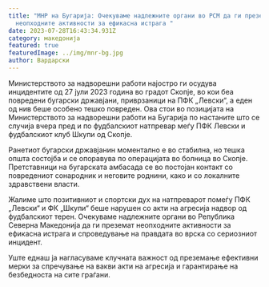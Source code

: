 ```yaml
---
title: "МНР на Бугарија: Очекуваме надлежните органи во РСМ да ги преземат
  неопходните активности за ефикасна истрага "
date: 2023-07-28T16:43:34.931Z
category: македонија
featured: true
featuredImage: ../img/mnr-bg.jpg
author: Вардарски
---
```

<!--StartFragment-->

Министерството за надворешни работи најостро ги осудува инцидентите од 27 јули 2023 година во градот Скопје, во кои беа повредени бугарски државјани, приврзаници на ПФК „Левски“, а еден од нив беше особено тешко повреден. Ова стои во позицијата на Министерството за надворешни работи на Бугарија по настаните што се случија вчера пред и по фудбалскиот натпревар меѓу ПФК Левски и фудбалскиот клуб Шкупи од Скопје.

Ранетиот бугарски државјанин моментално е во стабилна, но тешка општа состојба и се опоравува по операцијата во болница во Скопје. Претставници на бугарската амбасада се во постојан контакт со повредениот сонародник и неговите роднини, како и со локалните здравствени власти.

Жалиме што позитивниот и спортски дух на натпреварот помеѓу ПФК „Левски“ и ФК „Шкупи“ беше нарушен со акти на агресија надвор од фудбалскиот терен. Очекуваме надлежните органи во Република Северна Македонија да ги преземат неопходните активности за ефикасна истрага и спроведување на правдата во врска со сериозниот инцидент.

Уште еднаш ја нагласуваме клучната важност од преземање ефективни мерки за спречување на вакви акти на агресија и гарантирање на безбедноста на сите граѓани.

<!--EndFragment-->
